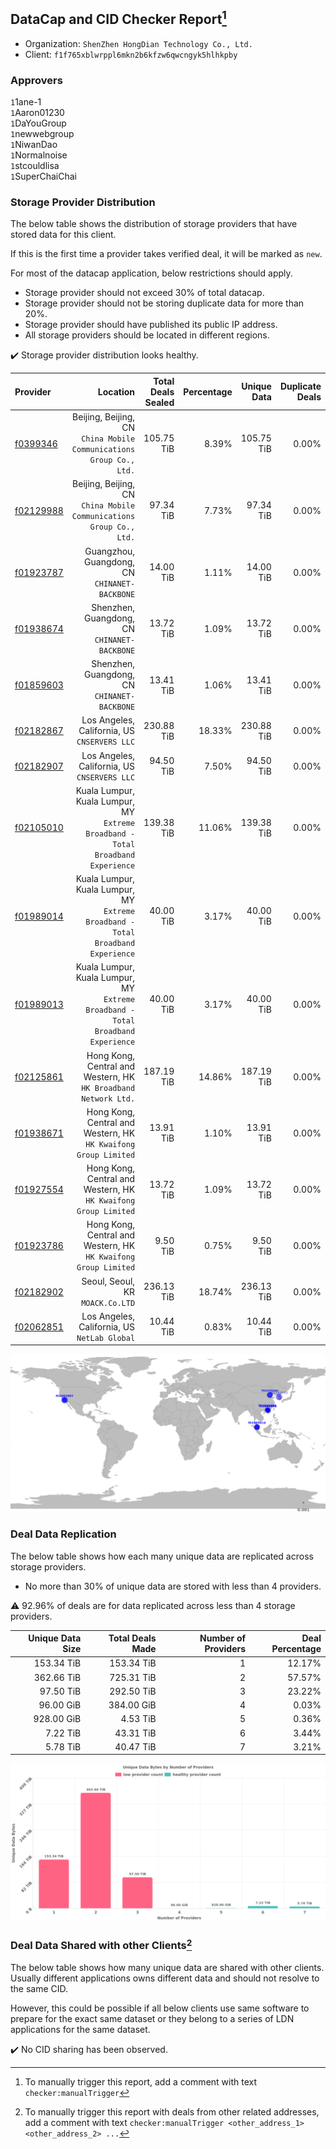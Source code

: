 ## DataCap and CID Checker Report[^1]
 - Organization: `ShenZhen HongDian Technology Co., Ltd.`
 - Client: `f1f765xblwrppl6mkn2b6kfzw6qwcngyk5hlhkpby`
### Approvers
`1`1ane-1<br/>`1`Aaron01230<br/>`1`DaYouGroup<br/>`1`newwebgroup<br/>`1`NiwanDao<br/>`1`Normalnoise<br/>`1`stcouldlisa<br/>`1`SuperChaiChai

### Storage Provider Distribution
The below table shows the distribution of storage providers that have stored data for this client.

If this is the first time a provider takes verified deal, it will be marked as `new`.

For most of the datacap application, below restrictions should apply.
 - Storage provider should not exceed 30% of total datacap.
 - Storage provider should not be storing duplicate data for more than 20%.
 - Storage provider should have published its public IP address.
 - All storage providers should be located in different regions.

✔️ Storage provider distribution looks healthy.

| Provider                                              |                                                                            Location | Total Deals Sealed | Percentage | Unique Data | Duplicate Deals |
| :---------------------------------------------------- | ----------------------------------------------------------------------------------: | -----------------: | ---------: | ----------: | --------------: |
| [f0399346](https://filfox.info/en/address/f0399346)   |              Beijing, Beijing, CN<br/>`China Mobile Communications Group Co., Ltd.` |         105.75 TiB |      8.39% |  105.75 TiB |           0.00% |
| [f02129988](https://filfox.info/en/address/f02129988) |              Beijing, Beijing, CN<br/>`China Mobile Communications Group Co., Ltd.` |          97.34 TiB |      7.73% |   97.34 TiB |           0.00% |
| [f01923787](https://filfox.info/en/address/f01923787) |                                    Guangzhou, Guangdong, CN<br/>`CHINANET-BACKBONE` |          14.00 TiB |      1.11% |   14.00 TiB |           0.00% |
| [f01938674](https://filfox.info/en/address/f01938674) |                                     Shenzhen, Guangdong, CN<br/>`CHINANET-BACKBONE` |          13.72 TiB |      1.09% |   13.72 TiB |           0.00% |
| [f01859603](https://filfox.info/en/address/f01859603) |                                     Shenzhen, Guangdong, CN<br/>`CHINANET-BACKBONE` |          13.41 TiB |      1.06% |   13.41 TiB |           0.00% |
| [f02182867](https://filfox.info/en/address/f02182867) |                                     Los Angeles, California, US<br/>`CNSERVERS LLC` |         230.88 TiB |     18.33% |  230.88 TiB |           0.00% |
| [f02182907](https://filfox.info/en/address/f02182907) |                                     Los Angeles, California, US<br/>`CNSERVERS LLC` |          94.50 TiB |      7.50% |   94.50 TiB |           0.00% |
| [f02105010](https://filfox.info/en/address/f02105010) | Kuala Lumpur, Kuala Lumpur, MY<br/>`Extreme Broadband - Total Broadband Experience` |         139.38 TiB |     11.06% |  139.38 TiB |           0.00% |
| [f01989014](https://filfox.info/en/address/f01989014) | Kuala Lumpur, Kuala Lumpur, MY<br/>`Extreme Broadband - Total Broadband Experience` |          40.00 TiB |      3.17% |   40.00 TiB |           0.00% |
| [f01989013](https://filfox.info/en/address/f01989013) | Kuala Lumpur, Kuala Lumpur, MY<br/>`Extreme Broadband - Total Broadband Experience` |          40.00 TiB |      3.17% |   40.00 TiB |           0.00% |
| [f02125861](https://filfox.info/en/address/f02125861) |                  Hong Kong, Central and Western, HK<br/>`HK Broadband Network Ltd.` |         187.19 TiB |     14.86% |  187.19 TiB |           0.00% |
| [f01938671](https://filfox.info/en/address/f01938671) |                  Hong Kong, Central and Western, HK<br/>`HK Kwaifong Group Limited` |          13.91 TiB |      1.10% |   13.91 TiB |           0.00% |
| [f01927554](https://filfox.info/en/address/f01927554) |                  Hong Kong, Central and Western, HK<br/>`HK Kwaifong Group Limited` |          13.72 TiB |      1.09% |   13.72 TiB |           0.00% |
| [f01923786](https://filfox.info/en/address/f01923786) |                  Hong Kong, Central and Western, HK<br/>`HK Kwaifong Group Limited` |           9.50 TiB |      0.75% |    9.50 TiB |           0.00% |
| [f02182902](https://filfox.info/en/address/f02182902) |                                                 Seoul, Seoul, KR<br/>`MOACK.Co.LTD` |         236.13 TiB |     18.74% |  236.13 TiB |           0.00% |
| [f02062851](https://filfox.info/en/address/f02062851) |                                     Los Angeles, California, US<br/>`NetLab Global` |          10.44 TiB |      0.83% |   10.44 TiB |           0.00% |

<img src="https://raw.githubusercontent.com/data-preservation-programs/filplus-checker-assets/main/filecoin-project/filecoin-plus-large-datasets/issues/1417/1686301416942.png"/>

### Deal Data Replication
The below table shows how each many unique data are replicated across storage providers.

- No more than 30% of unique data are stored with less than 4 providers.

⚠️ 92.96% of deals are for data replicated across less than 4 storage providers.

| Unique Data Size | Total Deals Made | Number of Providers | Deal Percentage |
| ---------------: | ---------------: | ------------------: | --------------: |
|       153.34 TiB |       153.34 TiB |                   1 |          12.17% |
|       362.66 TiB |       725.31 TiB |                   2 |          57.57% |
|        97.50 TiB |       292.50 TiB |                   3 |          23.22% |
|        96.00 GiB |       384.00 GiB |                   4 |           0.03% |
|       928.00 GiB |         4.53 TiB |                   5 |           0.36% |
|         7.22 TiB |        43.31 TiB |                   6 |           3.44% |
|         5.78 TiB |        40.47 TiB |                   7 |           3.21% |

<img src="https://raw.githubusercontent.com/data-preservation-programs/filplus-checker-assets/main/filecoin-project/filecoin-plus-large-datasets/issues/1417/1686301417649.png"/>

### Deal Data Shared with other Clients[^3]
The below table shows how many unique data are shared with other clients.
Usually different applications owns different data and should not resolve to the same CID.

However, this could be possible if all below clients use same software to prepare for the exact same dataset or they belong to a series of LDN applications for the same dataset.

✔️ No CID sharing has been observed.

[^1]: To manually trigger this report, add a comment with text `checker:manualTrigger`

[^2]: Deals from those addresses are combined into this report as they are specified with `checker:manualTrigger`

[^3]: To manually trigger this report with deals from other related addresses, add a comment with text `checker:manualTrigger <other_address_1> <other_address_2> ...`
